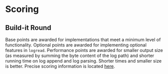 Scoring
=====

Build-it Round
------------

Base points are awarded for implementations that meet a minimum level
of functionality. Optional points are awarded for implementing
optional features in `logread`. Performance points are awarded for
smaller output size (as measured by summing the byte content of the
log path) and shorter running time on log append and log parsing.
Shorter times and smaller size is better. Precise scoring information is
located [here](https://www.builditbreakit.org/details#scoring).
